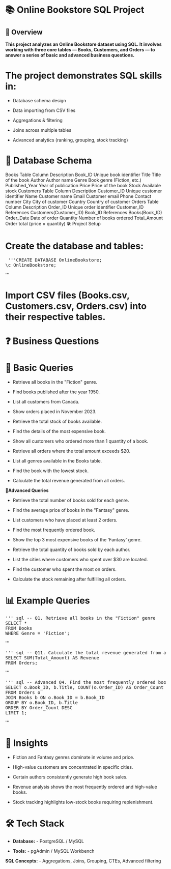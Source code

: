 # 📚 Online Bookstore SQL Project
## 📌 Overview

**This project analyzes an Online Bookstore dataset using SQL. It involves working with three core tables — Books, Customers, and Orders — to answer a series of basic and advanced business questions.**

# The project demonstrates SQL skills in:

- Database schema design

- Data importing from CSV files

- Aggregations & filtering

- Joins across multiple tables

- Advanced analytics (ranking, grouping, stock tracking)

# 📂 Database Schema
Books Table
Column	Description
Book_ID	Unique book identifier
Title	Title of the book
Author	Author name
Genre	Book genre (Fiction, etc.)
Published_Year	Year of publication
Price	Price of the book
Stock	Available stock
Customers Table
Column	Description
Customer_ID	Unique customer identifier
Name	Customer name
Email	Customer email
Phone	Contact number
City	City of customer
Country	Country of customer
Orders Table
Column	Description
Order_ID	Unique order identifier
Customer_ID	References Customers(Customer_ID)
Book_ID	References Books(Book_ID)
Order_Date	Date of order
Quantity	Number of books ordered
Total_Amount	Order total (price × quantity)
🛠️ Project Setup

# Create the database and tables:

<pre> '''CREATE DATABASE OnlineBookstore;
\c OnlineBookstore; </pre>'''


# Import CSV files (Books.csv, Customers.csv, Orders.csv) into their respective tables.



# ❓ Business Questions
# 🔹 Basic Queries

- Retrieve all books in the "Fiction" genre.

- Find books published after the year 1950.

- List all customers from Canada.

- Show orders placed in November 2023.

- Retrieve the total stock of books available.

- Find the details of the most expensive book.

- Show all customers who ordered more than 1 quantity of a book.

- Retrieve all orders where the total amount exceeds $20.

- List all genres available in the Books table.

- Find the book with the lowest stock.

- Calculate the total revenue generated from all orders.

🔹**Advanced Queries**

- Retrieve the total number of books sold for each genre.

- Find the average price of books in the "Fantasy" genre.

- List customers who have placed at least 2 orders.

- Find the most frequently ordered book.

- Show the top 3 most expensive books of the 'Fantasy' genre.

- Retrieve the total quantity of books sold by each author.

- List the cities where customers who spent over $30 are located.

- Find the customer who spent the most on orders.

- Calculate the stock remaining after fulfilling all orders.

# 📊 Example Queries
<pre>''' sql -- Q1. Retrieve all books in the "Fiction" genre
SELECT * 
FROM Books
WHERE Genre = 'Fiction';</pre>'''

<pre>''' sql -- Q11. Calculate the total revenue generated from all orders
SELECT SUM(Total_Amount) AS Revenue 
FROM Orders;</pre>'''

<pre>''' sql -- Advanced Q4. Find the most frequently ordered book
SELECT o.Book_ID, b.Title, COUNT(o.Order_ID) AS Order_Count
FROM Orders o
JOIN Books b ON o.Book_ID = b.Book_ID
GROUP BY o.Book_ID, b.Title
ORDER BY Order_Count DESC
LIMIT 1;</pre>'''

# 🚀 Insights

- Fiction and Fantasy genres dominate in volume and price.

- High-value customers are concentrated in specific cities.

- Certain authors consistently generate high book sales.

- Revenue analysis shows the most frequently ordered and high-value books.

- Stock tracking highlights low-stock books requiring replenishment.

# 🛠️ Tech Stack

- **Database:** - PostgreSQL / MySQL

- **Tools:** - pgAdmin / MySQL Workbench

**SQL Concepts:** - Aggregations, Joins, Grouping, CTEs, Advanced filtering


